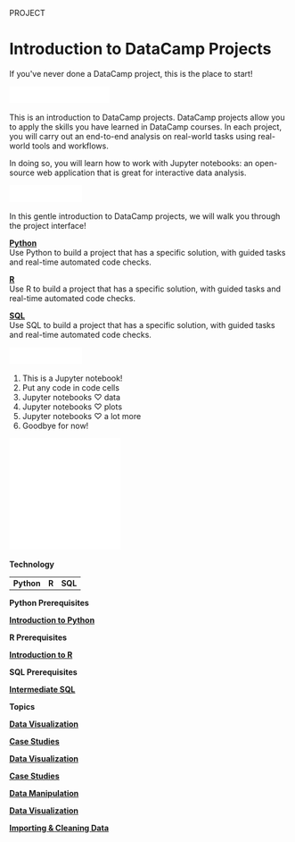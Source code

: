 PROJECT
# Introduction to DataCamp Projects

If you've never done a DataCamp project, this is the place to start!

<img src="style-project-description.svg" width="180" height="30" alt="css-in-readme">

This is an introduction to DataCamp projects. DataCamp projects allow you to apply the skills you have learned in DataCamp courses. In each project, you will carry out an end-to-end analysis on real-world tasks using real-world tools and workflows.

In doing so, you will learn how to work with Jupyter notebooks: an open-source web application that is great for interactive data analysis.

<img src="style-guided-project.svg" width="130" height="30" alt="css-in-readme">

In this gentle introduction to DataCamp projects, we will walk you through the project interface!

[**Python**](https://github.com/Torregu/DataCamp/tree/main/Projects/content/Guided/Introduction%20to%20DataCamp%20Projects/Python) <br>
Use Python to build a project that has a specific solution, with guided tasks and real-time automated code checks.

[**R**](https://github.com/Torregu/DataCamp/tree/main/Projects/content/Guided/Introduction%20to%20DataCamp%20Projects/R) <br>
Use R to build a project that has a specific solution, with guided tasks and real-time automated code checks.

[**SQL**](https://github.com/Torregu/DataCamp/tree/main/Projects/content/Guided/Introduction%20to%20DataCamp%20Projects/SQL) <br>
Use SQL to build a project that has a specific solution, with guided tasks and real-time automated code checks.

<img src="style-project-tasks.svg" width="130" height="30" alt="css-in-readme">

1. This is a Jupyter notebook!
2. Put any code in code cells
3. Jupyter notebooks ♡ data
4. Jupyter notebooks ♡ plots
5. Jupyter notebooks ♡ a lot more
6. Goodbye for now!

<img src="style-project-tasks-list.svg" width="200" height="200" alt="css-in-readme">

**Technology**

<table>
  <tr>
    <td><b>Python</b></td>
    <td><b>R</b></td>
    <td><b>SQL</b></td>
  </tr>
</table>

**Python Prerequisites**

[**Introduction to Python**](https://github.com/Torregu/DataCamp/tree/main/Courses/Programming/Python/Introduction%20to%20Python)

**R Prerequisites**

[**Introduction to R**](https://github.com/Torregu/DataCamp/tree/main/Courses/Programming/R/Introduction%20to%20R)

**SQL Prerequisites**

[**Intermediate SQL**](https://github.com/Torregu/DataCamp/tree/main/Courses/Programming/SQL/Intermediate%20SQL)

**Topics**

[**Data Visualization**](https://github.com/Torregu/DataCamp/tree/main/Projects/Data%20Visualization/Python)

[**Case Studies**](https://github.com/Torregu/DataCamp/tree/main/Projects/Case%20Studies/Python)

[**Data Visualization**](https://github.com/Torregu/DataCamp/tree/main/Projects/Data%20Visualization/R)

[**Case Studies**](https://github.com/Torregu/DataCamp/tree/main/Projects/Case%20Studies/R)

[**Data Manipulation**](https://github.com/Torregu/DataCamp/tree/main/Projects/Data%20Manipulation/SQL)

[**Data Visualization**](https://github.com/Torregu/DataCamp/tree/main/Projects/Data%20Visualization/SQL)

[**Importing & Cleaning Data**](https://github.com/Torregu/DataCamp/tree/main/Projects/Importing%20&%20Cleaning%20Data/SQL)
